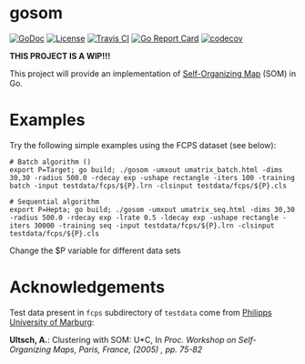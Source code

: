 # gosom

[![GoDoc](https://godoc.org/github.com/milosgajdos83/gosom?status.svg)](https://godoc.org/github.com/milosgajdos83/gosom)
[![License](https://img.shields.io/:license-apache-blue.svg)](https://opensource.org/licenses/Apache-2.0)
[![Travis CI](https://travis-ci.org/milosgajdos83/gosom.svg?branch=master)](https://travis-ci.org/milosgajdos83/gosom)
[![Go Report Card](https://goreportcard.com/badge/milosgajdos83/gosom)](https://goreportcard.com/report/github.com/milosgajdos83/gosom)
[![codecov](https://codecov.io/gh/milosgajdos83/gosom/branch/master/graph/badge.svg)](https://codecov.io/gh/milosgajdos83/gosom)

**THIS PROJECT IS A WIP!!!**

This project will provide an implementation of [Self-Organizing Map](https://en.wikipedia.org/wiki/Self-organizing_map) (SOM) in Go.

# Examples
Try the following simple examples using the FCPS dataset (see below):

```
# Batch algorithm ()
export P=Target; go build; ./gosom -umxout umatrix_batch.html -dims 30,30 -radius 500.0 -rdecay exp -ushape rectangle -iters 100 -training batch -input testdata/fcps/${P}.lrn -clsinput testdata/fcps/${P}.cls

# Sequential algorithm
export P=Hepta; go build; ./gosom -umxout umatrix_seq.html -dims 30,30 -radius 500.0 -rdecay exp -lrate 0.5 -ldecay exp -ushape rectangle -iters 30000 -training seq -input testdata/fcps/${P}.lrn -clsinput testdata/fcps/${P}.cls
```
Change the $P variable for different data sets

# Acknowledgements

Test data present in `fcps` subdirectory of `testdata` come from [Philipps University of Marburg](http://www.uni-marburg.de/fb12/arbeitsgruppen/datenbionik/data?language_sync=1):

**Ultsch, A.**: Clustering with SOM: U*C, In *Proc. Workshop on Self-Organizing Maps, Paris, France, (2005) , pp. 75-82*
